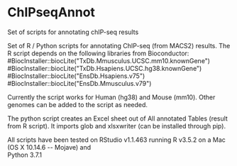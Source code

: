 # ChIPseqAnnot
Set of scripts for annotating chIP-seq results

Set of R / Python scripts for annotating ChIP-seq (from MACS2) results.
The R script depends on the following libraries from Bioconductor:<br>
  #BiocInstaller::biocLite("TxDb.Mmusculus.UCSC.mm10.knownGene")<br>
  #BiocInstaller::biocLite("TxDb.Hsapiens.UCSC.hg38.knownGene")<br>
  #BiocInstaller::biocLite("EnsDb.Hsapiens.v75")<br>
  #BiocInstaller::biocLite("EnsDb.Mmusculus.v79")
  
Currently the script works for Human (hg38) and Mouse (mm10). Other genomes can be added to the script as needed.

The python script creates an Excel sheet out of All annotated Tables (result from R script). It imports glob and xlsxwriter (can be installed through pip).

All scripts have been tested on 
    RStudio v1.1.463 running R v3.5.2 on a Mac (OS X 10.14.6 -- Mojave) and <br>
    Python 3.7.1
